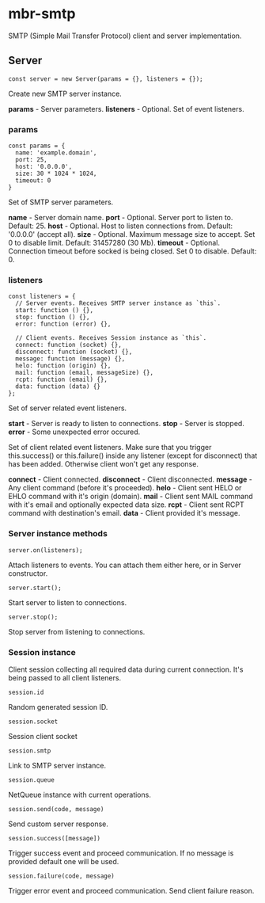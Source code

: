 # mbr-smtp
SMTP (Simple Mail Transfer Protocol) client and server implementation.

## Server

```
const server = new Server(params = {}, listeners = {});
```
Create new SMTP server instance.

**params** - Server parameters.
**listeners** - Optional. Set of event listeners.

### params

```
const params = {
  name: 'example.domain',
  port: 25,
  host: '0.0.0.0',
  size: 30 * 1024 * 1024,
  timeout: 0
}
```

Set of SMTP server parameters.

**name** - Server domain name.
**port** - Optional. Server port to listen to. Default: 25.
**host** - Optional. Host to listen connections from. Default: '0.0.0.0' (accept all).
**size** - Optional. Maximum message size to accept. Set 0 to disable limit. Default: 31457280 (30 Mb).
**timeout** - Optional. Connection timeout before socked is being closed. Set 0 to disable. Default: 0.

### listeners
```
const listeners = {
  // Server events. Receives SMTP server instance as `this`.
  start: function () {},
  stop: function () {},
  error: function (error) {},

  // Client events. Receives Session instance as `this`.
  connect: function (socket) {},
  disconnect: function (socket) {},
  message: function (message) {},
  helo: function (origin) {},
  mail: function (email, messageSize) {},
  rcpt: function (email) {},
  data: function (data) {}
};
```

Set of server related event listeners.

**start** - Server is ready to listen to connections.
**stop** - Server is stopped.
**error** - Some unexpected error occured.

Set of client related event listeners. Make sure that you trigger this.success() or this.failure() inside any
listener (except for disconnect) that has been added. Otherwise client won't get any response.

**connect** - Client connected.
**disconnect** - Client disconnected.
**message** - Any client command (before it's proceeded).
**helo** - Client sent HELO or EHLO command with it's origin (domain).
**mail** - Client sent MAIL command with it's email and optionally expected data size.
**rcpt** - Client sent RCPT command with destination's email.
**data** - Client provided it's message.

### Server instance methods

```
server.on(listeners);
```

Attach listeners to events. You can attach them either here, or in Server constructor.

```
server.start();
```

Start server to listen to connections.

```
server.stop();
```

Stop server from listening to connections.

### Session instance

Client session collecting all required data during current connection. It's being passed to all client listeners.

```
session.id
```
Random generated session ID.

```
session.socket
```

Session client socket

```
session.smtp
```

Link to SMTP server instance.

```
session.queue
```

NetQueue instance with current operations.

```
session.send(code, message)
```

Send custom server response.

```
session.success([message])
```

Trigger success event and proceed communication. If no message is provided default one will be used.

```
session.failure(code, message)
```

Trigger error event and proceed communication. Send client failure reason.
